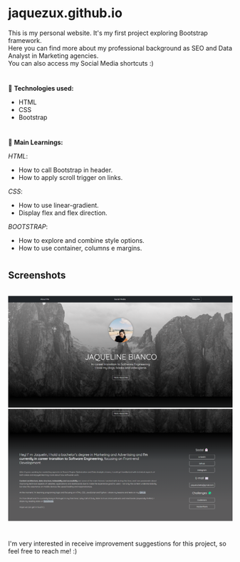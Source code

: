 # **jaquezux.github.io**

This is my personal website. It's my first project exploring Bootstrap framework.<br> 
Here you can find more about my professional background as SEO and Data Analyst in Marketing agencies. <br>
You can also access my Social Media shortcuts :)
#
👾 **Technologies used:** <br> 
- HTML
- CSS
- Bootstrap
#

📜 **Main Learnings:**

_HTML_:
- How to call Bootstrap in header.
- How to apply scroll trigger on links.

_CSS_:
- How to use linear-gradient.
- Display flex and flex direction.

_BOOTSTRAP_:
- How to explore and combine style options.
- How to use container, columns e margins.
#

## **Screenshots** ##
<br>
<img src="assets/screenshot1.png" alt="Jaqueline Bianco" width="600"/><br>
<img src="assets/Screenshot_2.png" alt="Jaqueline Bianco" width="600"/>

#
I'm very interested in receive improvement suggestions for this project, so feel free to reach me! :)